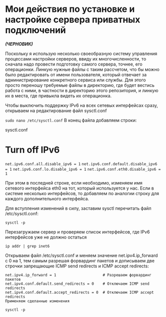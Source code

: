 # Мои действия по установке и настройке сервера приватных подключений
***(ЧЕРНОВИК)***

Поскольку я использую несколько своеобразную систему управления процессами настройки серверов, ввиду их многочисленности, то сначала надо провести подготовку самого сервера, точнее, его операционки.
Линкую нужные файлы с таким рассчетом, что бы можно было редактировать от имени пользователя, который отвечает за администрирование конкретного сервиса или службы.
Для этого просто переношу требуемые файлы в директорию, где будет вестись работа с ними, в частности в директорию этого репозитория, и линкую их в места, где привыкла видеть их операционка.

Чтобы выключить поддержку IPv6 на всех сетевых интерфейсах сразу, открываем на редактирование файл sysctl.conf

`sudo nano /etc/sysctl.conf`
В конец файла добавляем строки:

sysctl.conf

# Turn off IPv6

`net.ipv6.conf.all.disable_ipv6 = 1`
`net.ipv6.conf.default.disable_ipv6 = 1`
`net.ipv6.conf.lo.disable_ipv6 = 1`
`net.ipv6.conf.eth0.disable_ipv6 = 1`

При этом в последней строке, если необходимо, изменяем имя сетевого интерфейса eth0 на тот, который используется у нас. Если в системе несколько интерфейсов, то добавляем по аналогии строку для каждого дополнительного интерфейса.

Для вступления изменений в силу, заставим sysctl перечитать файл /etc/sysctl.conf:

`sysctl -p`

Перезагружаем сервер и проверяем список интерфейсов, где IPv6 интерфейсов уже не должно остаться

`ip addr | grep inet6`

Открываем файл /etc/sysctl.conf и меняем значение net.ipv4.ip_forward c 0 на 1, тем самым разрешая форвардинг пакетов и дописываем две строчки запрещающие ICMP send redirects и ICMP accept redirects:
```
net.ipv4.ip_forward = 1                     # Разрешаем форвардинг пакетов
net.ipv4.conf.default.send_redirects = 0    # Отключаем ICMP send redirects
net.ipv4.conf.default.accept_redirects = 0  # Отключаем ICMP accept redirects
Применяем сделанные изменения
```
`sysctl -p`
